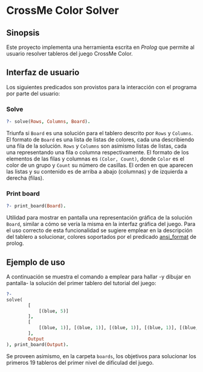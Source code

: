 # CrossMe Color Solver

## Sinopsis

Este proyecto implementa una herramienta escrita en *Prolog* que permite al usuario resolver tableros del juego CrossMe Color.

## Interfaz de usuario

Los siguientes predicados son provistos para la interacción con el programa por parte del usuario:

### Solve

```prolog
?- solve(Rows, Columns, Board).
```

Triunfa si `Board` es una solución para el tablero descrito por `Rows` y `Columns`. El formato de `Board` es una lista de listas de colores, cada una describiendo una fila de la solución. `Rows` y `Columns` son asimismo listas de listas, cada una representando una fila o columna respectivamente. El formato de los elementos de las filas y columnas es `(Color, Count)`, donde `Color` es el color de un grupo y `Count` su número de casillas. El orden en que aparecen las listas y su contenido es de arriba a abajo (columnas) y de izquierda a derecha (filas).

### Print board

```prolog
?- print_board(Board).
```

Utilidad para mostrar en pantalla una representación gráfica de la solución `Board`, similar a cómo se vería la misma en la interfaz gráfica del juego. Para el uso correcto de esta funcionalidad se sugiere emplear en la descripción del tablero a solucionar, colores soportados por el predicado [ansi_format](http://www.swi-prolog.org/pldoc/man?predicate=ansi_format/3) de prolog.

## Ejemplo de uso

A continuación se muestra el comando a emplear para hallar -y dibujar en pantalla- la solución del primer tablero del tutorial del juego:

```prolog
?- 
solve(
        [
            [(blue, 5)]
        ],
        [
            [(blue, 1)], [(blue, 1)], [(blue, 1)], [(blue, 1)], [(blue, 1)]
        ],
        Output
), print_board(Output).
```
Se proveen asimismo, en la carpeta `boards`, los objetivos para solucionar los primeros 19 tableros del primer nivel de dificulad del juego.